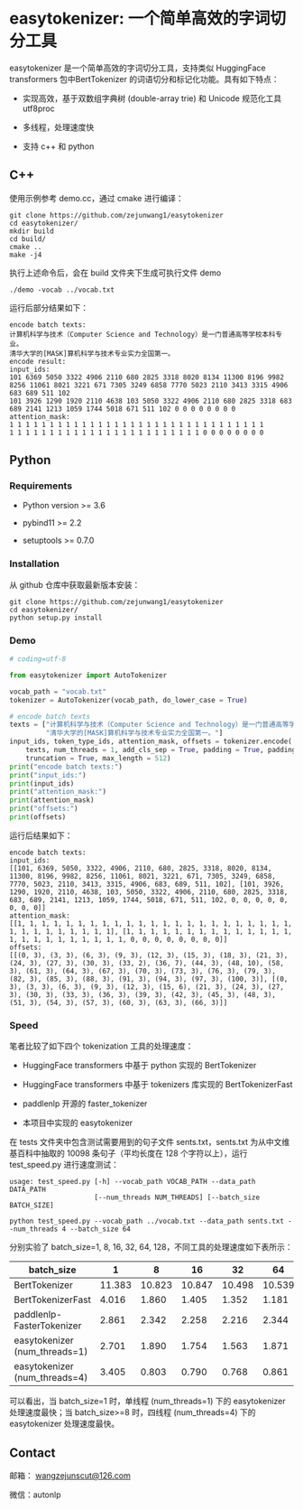 # easytokenizer: 一个简单高效的字词切分工具

easytokenizer 是一个简单高效的字词切分工具，支持类似 HuggingFace transformers 包中BertTokenizer 的词语切分和标记化功能。具有如下特点：

- 实现高效，基于双数组字典树 (double-array trie) 和 Unicode 规范化工具 utf8proc
  
- 多线程，处理速度快
  
- 支持 c++ 和 python
  

## C++

使用示例参考 demo.cc，通过 cmake 进行编译：

```shell
git clone https://github.com/zejunwang1/easytokenizer
cd easytokenizer/
mkdir build
cd build/
cmake ..
make -j4
```

执行上述命令后，会在 build 文件夹下生成可执行文件 demo

```shell
./demo -vocab ../vocab.txt
```

运行后部分结果如下：

```
encode batch texts:
计算机科学与技术（Computer Science and Technology）是一门普通高等学校本科专业。
清华大学的[MASK]算机科学与技术专业实力全国第一。
encode result:
input_ids:
101 6369 5050 3322 4906 2110 680 2825 3318 8020 8134 11300 8196 9982 8256 11061 8021 3221 671 7305 3249 6858 7770 5023 2110 3413 3315 4906 683 689 511 102 
101 3926 1290 1920 2110 4638 103 5050 3322 4906 2110 680 2825 3318 683 689 2141 1213 1059 1744 5018 671 511 102 0 0 0 0 0 0 0 0 
attention_mask:
1 1 1 1 1 1 1 1 1 1 1 1 1 1 1 1 1 1 1 1 1 1 1 1 1 1 1 1 1 1 1 1 
1 1 1 1 1 1 1 1 1 1 1 1 1 1 1 1 1 1 1 1 1 1 1 1 0 0 0 0 0 0 0 0
```

## Python

### Requirements

- Python version >= 3.6
  
- pybind11 >= 2.2
  
- setuptools >= 0.7.0
  

### Installation

从 github 仓库中获取最新版本安装：

```shell
git clone https://github.com/zejunwang1/easytokenizer
cd easytokenizer/
python setup.py install
```

### Demo

```python
# coding=utf-8

from easytokenizer import AutoTokenizer

vocab_path = "vocab.txt"
tokenizer = AutoTokenizer(vocab_path, do_lower_case = True)

# encode batch texts
texts = ["计算机科学与技术（Computer Science and Technology）是一门普通高等学校本科专业。",
         "清华大学的[MASK]算机科学与技术专业实力全国第一。"]
input_ids, token_type_ids, attention_mask, offsets = tokenizer.encode(
    texts, num_threads = 1, add_cls_sep = True, padding = True, padding_to_max_length = False,
    truncation = True, max_length = 512)
print("encode batch texts:")
print("input_ids:")
print(input_ids)
print("attention_mask:")
print(attention_mask)
print("offsets:")
print(offsets)
```

运行后结果如下：

```
encode batch texts:
input_ids:
[[101, 6369, 5050, 3322, 4906, 2110, 680, 2825, 3318, 8020, 8134, 11300, 8196, 9982, 8256, 11061, 8021, 3221, 671, 7305, 3249, 6858, 7770, 5023, 2110, 3413, 3315, 4906, 683, 689, 511, 102], [101, 3926, 1290, 1920, 2110, 4638, 103, 5050, 3322, 4906, 2110, 680, 2825, 3318, 683, 689, 2141, 1213, 1059, 1744, 5018, 671, 511, 102, 0, 0, 0, 0, 0, 0, 0, 0]]
attention_mask:
[[1, 1, 1, 1, 1, 1, 1, 1, 1, 1, 1, 1, 1, 1, 1, 1, 1, 1, 1, 1, 1, 1, 1, 1, 1, 1, 1, 1, 1, 1, 1, 1], [1, 1, 1, 1, 1, 1, 1, 1, 1, 1, 1, 1, 1, 1, 1, 1, 1, 1, 1, 1, 1, 1, 1, 1, 0, 0, 0, 0, 0, 0, 0, 0]]
offsets:
[[(0, 3), (3, 3), (6, 3), (9, 3), (12, 3), (15, 3), (18, 3), (21, 3), (24, 3), (27, 3), (30, 3), (33, 2), (36, 7), (44, 3), (48, 10), (58, 3), (61, 3), (64, 3), (67, 3), (70, 3), (73, 3), (76, 3), (79, 3), (82, 3), (85, 3), (88, 3), (91, 3), (94, 3), (97, 3), (100, 3)], [(0, 3), (3, 3), (6, 3), (9, 3), (12, 3), (15, 6), (21, 3), (24, 3), (27, 3), (30, 3), (33, 3), (36, 3), (39, 3), (42, 3), (45, 3), (48, 3), (51, 3), (54, 3), (57, 3), (60, 3), (63, 3), (66, 3)]]
```

### Speed

笔者比较了如下四个 tokenization 工具的处理速度：

- HuggingFace transformers 中基于 python 实现的 BertTokenizer
  
- HuggingFace transformers 中基于 tokenizers 库实现的 BertTokenizerFast
  
- paddlenlp 开源的 faster_tokenizer
  
- 本项目中实现的 easytokenizer
  

在 tests 文件夹中包含测试需要用到的句子文件 sents.txt，sents.txt 为从中文维基百科中抽取的 10098 条句子（平均长度在 128 个字符以上），运行 test_speed.py 进行速度测试：

```
usage: test_speed.py [-h] --vocab_path VOCAB_PATH --data_path DATA_PATH
                     [--num_threads NUM_THREADS] [--batch_size BATCH_SIZE]
```

```shell
python test_speed.py --vocab_path ../vocab.txt --data_path sents.txt --num_threads 4 --batch_size 64
```

分别实验了 batch_size=1, 8, 16, 32, 64, 128，不同工具的处理速度如下表所示：

| batch_size | 1   | 8   | 16  | 32  | 64  | 128 |
| --- | --- | --- | --- | --- | --- | --- |
| BertTokenizer | 11.383 | 10.823 | 10.847 | 10.498 | 10.539 | 10.834 |
| BertTokenizerFast | 4.016 | 1.860 | 1.405 | 1.352 | 1.181 | 1.139 |
| paddlenlp-FasterTokenizer | 2.861 | 2.342 | 2.258 | 2.216 | 2.344 | 2.194 |
| easytokenizer (num_threads=1) | 2.701 | 1.890 | 1.754 | 1.563 | 1.871 | 2.089 |
| easytokenizer (num_threads=4) | 3.405 | 0.803 | 0.790 | 0.768 | 0.861 | 0.824 |

可以看出，当 batch_size=1 时，单线程 (num_threads=1) 下的 easytokenizer 处理速度最快；当 batch_size>=8 时，四线程 (num_threads=4) 下的 easytokenizer 处理速度最快。

## Contact

邮箱： [wangzejunscut@126.com](mailto:wangzejunscut@126.com)

微信：autonlp
